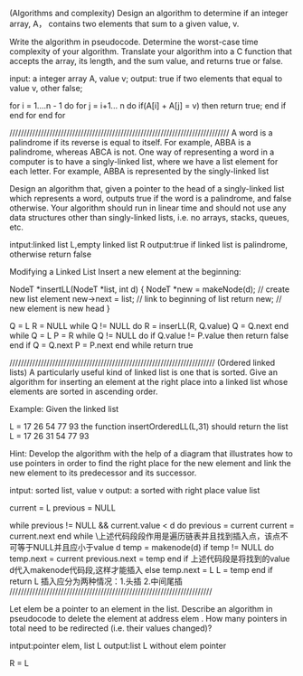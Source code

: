 (Algorithms and complexity)
Design an algorithm to determine if an integer array, A，
contains two elements that sum to a given value, v.

Write the algorithm in pseudocode.
Determine the worst-case time complexity of your algorithm.
Translate your algorithm into a C function that accepts the array, its length, and the sum value, and returns true or false.

input: a integer array A, value v;
output: true if two elements that equal to value v, other false;

for i = 1....n - 1 do
    for j = i+1... n do
        if(A[i] + A[j] = v) then
            return true;
        end if
    end for
end for


/////////////////////////////////////////////////////////////////////////////
A word is a palindrome if its reverse is equal to itself. For example, ABBA is a palindrome, whereas ABCA is not. One way of representing a word in a computer is to have a singly-linked list, where we have a list element for each letter. For example, ABBA is represented by the singly-linked list

Design an algorithm that, given a pointer to the head of a singly-linked list which represents a word, outputs true if the word is a palindrome, and false otherwise. Your algorithm should run in linear time and should not use any data structures other than singly-linked lists, i.e. no arrays, stacks, queues, etc.

intput:linked list L,empty linked list R
output:true if linked list is palindrome, otherwise return false

Modifying a Linked List	
Insert a new element at the beginning:

NodeT *insertLL(NodeT *list, int d) {
   NodeT *new = makeNode(d);  // create new list element
   new->next = list;          // link to beginning of list
   return new;                // new element is new head
}

Q = L
R = NULL
while Q != NULL do
    R = inserLL(R, Q.value) 
    Q = Q.next
end while
Q = L
P = R
while Q != NULL do
    if Q.value != P.value then
        return false
    end if
    Q = Q.next
    P = P.next
end while
return true

////////////////////////////////////////////////////////////////////////
(Ordered linked lists)
A particularly useful kind of linked list is one that is sorted. Give an algorithm for inserting an element at the right place into a linked list whose elements are sorted in ascending order.

Example: Given the linked list

L = 17 26 54 77 93
the function insertOrderedLL(L,31) should return the list
L = 17 26 31 54 77 93

Hint: Develop the algorithm with the help of a diagram that illustrates how to use pointers in order to find the right place for the new element and
link the new element to its predecessor and its successor.

intput: sorted list, value v
output: a sorted with right place value list

current = L
previous = NULL

while previous != NULL && current.value < d do
    previous = current
    current = current.next
end while
\\上述代码段段作用是遍历链表并且找到插入点，该点不可等于NULL并且应小于value d
temp = makenode(d)
if temp != NULL do
    temp.next = current
    previous.next = temp
end if
上述代码段是将找到的value d代入makenode代码段,这样才能插入
else 
    temp.next = L
    L = temp
end if
return L
插入应分为两种情况：1.头插
                2.中间尾插
///////////////////////////////////////////////////////////////////////

Let  elem  be a pointer to an element in the list. Describe an algorithm in pseudocode to delete the element at address  elem . How many pointers in total need to be redirected (i.e. their values changed)?

intput:pointer elem, list L
output:list L without elem pointer

R = L


